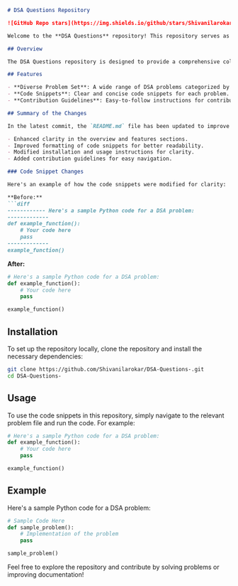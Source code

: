 ```markdown
# DSA Questions Repository

![GitHub Repo stars](https://img.shields.io/github/stars/Shivanilarokar/DSA-Questions-) ![GitHub forks](https://img.shields.io/github/forks/Shivanilarokar/DSA-Questions-) ![GitHub issues](https://img.shields.io/github/issues/Shivanilarokar/DSA-Questions-)

Welcome to the **DSA Questions** repository! This repository serves as a valuable resource for both beginners and experienced developers looking to enhance their Data Structures and Algorithms (DSA) skills.

## Overview

The DSA Questions repository is designed to provide a comprehensive collection of Data Structures and Algorithms (DSA) problems. Each problem includes a solution, explanations, and examples to help you understand the concepts better.

## Features

- **Diverse Problem Set**: A wide range of DSA problems categorized by difficulty.
- **Code Snippets**: Clear and concise code snippets for each problem.
- **Contribution Guidelines**: Easy-to-follow instructions for contributing to the repository.

## Summary of the Changes

In the latest commit, the `README.md` file has been updated to improve clarity and usability. Key enhancements include:

- Enhanced clarity in the overview and features sections.
- Improved formatting of code snippets for better readability.
- Modified installation and usage instructions for clarity.
- Added contribution guidelines for easy navigation.

### Code Snippet Changes

Here's an example of how the code snippets were modified for clarity:

**Before:**
```diff
------------ Here's a sample Python code for a DSA problem:
-------------
def example_function():
    # Your code here
    pass
-------------
example_function()
```

**After:**
```python
# Here's a sample Python code for a DSA problem:
def example_function():
    # Your code here
    pass

example_function()
```

## Installation

To set up the repository locally, clone the repository and install the necessary dependencies:

```bash
git clone https://github.com/Shivanilarokar/DSA-Questions-.git
cd DSA-Questions-
```

## Usage

To use the code snippets in this repository, simply navigate to the relevant problem file and run the code. For example:

```python
# Here's a sample Python code for a DSA problem:
def example_function():
    # Your code here
    pass

example_function()
```

## Example

Here's a sample Python code for a DSA problem:

```python
# Sample Code Here
def sample_problem():
    # Implementation of the problem
    pass

sample_problem()
```

Feel free to explore the repository and contribute by solving problems or improving documentation!
```